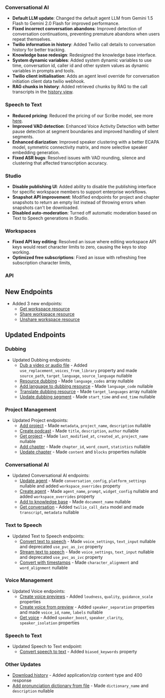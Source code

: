 ### Conversational AI

- **Default LLM update**: Changed the default agent LLM from Gemini 1.5 Flash to Gemini 2.0 Flash for improved performance.
- **Fixed incorrect conversation abandons**: Improved detection of conversation continuations, preventing premature abandons when users repeat themselves.
- **Twilio information in history**: Added Twilio call details to conversation history for better tracking.
- **Knowledge base redesign**: Redesigned the knowledge base interface.
- **System dynamic variables**: Added system dynamic variables to use time, conversation id, caller id and other system values as dynamic variables in prompts and tools.
- **Twilio client initialisation**: Adds an agent level override for conversation initiation client data twilio webhook.
- **RAG chunks in history**: Added retrieved chunks by RAG to the call transcripts in the [history view](https://elevenlabs.io/app/conversational-ai/history).

### Speech to Text

- **Reduced pricing**: Reduced the pricing of our Scribe model, see more [here](/docs/capabilities/speech-to-text#pricing).
- **Improved VAD detection**: Enhanced Voice Activity Detection with better pause detection at segment boundaries and improved handling of silent segments.
- **Enhanced diarization**: Improved speaker clustering with a better ECAPA model, symmetric connectivity matrix, and more selective speaker embedding generation.
- **Fixed ASR bugs**: Resolved issues with VAD rounding, silence and clustering that affected transcription accuracy.

### Studio

- **Disable publishing UI**: Added ability to disable the publishing interface for specific workspace members to support enterprise workflows.
- **Snapshot API improvement**: Modified endpoints for project and chapter snapshots to return an empty list instead of throwing errors when snapshots can't be downloaded.
- **Disabled auto-moderation**: Turned off automatic moderation based on Text to Speech generations in Studio.

### Workspaces

- **Fixed API key editing**: Resolved an issue where editing workspace API keys would reset character limits to zero, causing the keys to stop working.
- **Optimized free subscriptions**: Fixed an issue with refreshing free subscription character limits,

### API

<Accordion title="View API changes">

## New Endpoints

- Added 3 new endpoints:
  - [Get workspace resource](/docs/api-reference/workspace/get-resource)
  - [Share workspace resource](/docs/api-reference/workspace/share-workspace-resource)
  - [Unshare workspace resource](/docs/api-reference/workspace/unshare-workspace-resource)

## Updated Endpoints

### Dubbing

- Updated Dubbing endpoints:
  - [Dub a video or audio file](/docs/api-reference/dubbing/create) - Added `use_replacement_voices_from_library` property and made `source_path`, `target_language`, `source_language` nullable
  - [Resource dubbing](/docs/api-reference/dubbing/dub-segments) - Made `language_codes` array nullable
  - [Add language to dubbing resource](/docs/api-reference/dubbing/add-language-to-resource) - Made `language_code` nullable
  - [Translate dubbing resource](/docs/api-reference/dubbing/translate-segments) - Made `target_languages` array nullable
  - [Update dubbing segment](/docs/api-reference/dubbing/update-segment-language) - Made `start_time` and `end_time` nullable

### Project Management

- Updated Project endpoints:
  - [Add project](/docs/api-reference/studio/add-project) - Made `metadata`, `project_name`, `description` nullable
  - [Create podcast](/docs/api-reference/studio/create-podcast) - Made `title`, `description`, `author` nullable
  - [Get project](/docs/api-reference/studio/get-project) - Made `last_modified_at`, `created_at`, `project_name` nullable
  - [Add chapter](/docs/api-reference/studio/add-chapter) - Made `chapter_id`, `word_count`, `statistics` nullable
  - [Update chapter](/docs/api-reference/studio/update-chapter) - Made `content` and `blocks` properties nullable

### Conversational AI

- Updated Conversational AI endpoints:
  - [Update agent](/docs/api-reference/agents/update) - Made `conversation_config`, `platform_settings` nullable and added `workspace_overrides` property
  - [Create agent](/docs/api-reference/agents/create) - Made `agent_name`, `prompt`, `widget_config` nullable and added `workspace_overrides` property
  - [Add to knowledge base](/docs/api-reference/knowledge-base/create-from-url) - Made `document_name` nullable
  - [Get conversation](/docs/api-reference/conversations/get-conversation) - Added `twilio_call_data` model and made `transcript`, `metadata` nullable

### Text to Speech

- Updated Text to Speech endpoints:
  - [Convert text to speech](/docs/api-reference/text-to-speech/convert) - Made `voice_settings`, `text_input` nullable and deprecated `use_pvc_as_ivc` property
  - [Stream text to speech](/docs/api-reference/text-to-speech/convert-as-stream) - Made `voice_settings`, `text_input` nullable and deprecated `use_pvc_as_ivc` property
  - [Convert with timestamps](/docs/api-reference/text-to-speech/convert-with-timestamps) - Made `character_alignment` and `word_alignment` nullable

### Voice Management

- Updated Voice endpoints:
  - [Create voice previews](/docs/api-reference/legacy/voices/create-previews) - Added `loudness`, `quality`, `guidance_scale` properties
  - [Create voice from preview](/docs/api-reference/legacy/voices/create-voice-from-preview) - Added `speaker_separation` properties and made `voice_id`, `name`, `labels` nullable
  - [Get voice](/docs/api-reference/voices/get) - Added `speaker_boost`, `speaker_clarity`, `speaker_isolation` properties

### Speech to Text

- Updated Speech to Text endpoint:
  - [Convert speech to text](/docs/api-reference/speech-to-text/convert) - Added `biased_keywords` property

### Other Updates

- [Download history](/docs/api-reference/history/download) - Added application/zip content type and 400 response
- [Add pronunciation dictionary from file](/docs/api-reference/pronunciation-dictionary/add-from-file) - Made `dictionary_name` and `description` nullable

</Accordion>
